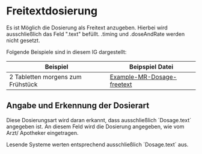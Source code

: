 # Freitextdosierung

Es ist Möglich die Dosierung als Freitext anzugeben. Hierbei wird ausschließlich das Feld ".text" befüllt. .timing und .doseAndRate werden nicht gesetzt.

Folgende Beispiele sind in diesem IG dargestellt:

| Beispiel    | Beipspiel Datei |
| -------- | ------- |
| 2 Tabletten morgens zum Frühstück  | [Example-MR-Dosage-freetext](./MedicationRequest-Example-MR-Dosage-freetext.html)    |

## Angabe und Erkennung der Dosierart

Diese Dosierungsart wird daran erkannt, dass ausschließlich ´Dosage.text´ angegeben ist. An diesem Feld wird die Dosierung angegeben, wie vom Arzt/ Apotheker eingetragen.

Lesende Systeme werten entsprechend ausschließlich ´Dosage.text´ aus.
